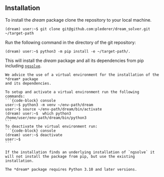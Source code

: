 ## Installation

To install the *dream* package clone the repository to your local machine.
```{code-block} console
(dream) user:~$ git clone git@github.com:plederer/dream_solver.git ~/target-path
```
Run the following command in the directory of the git repository:
```{code-block} console
(dream) user:~$ python3 -m pip install -e ~/target-path/.
```
This will install the *dream* package and all its dependencies from pip including [`ngsolve`](https://ngsolve.org/).

``````{tip} 
We advice the use of a virtual environment for the installation of the *dream* package
and its dependencies.

To setup and activate a virtual environment run the following commands:
```{code-block} console
user:~$ python3 -m venv ~/env-path/dream
user:~$ source ~/env-path/dream/bin/activate
(dream) user:~$  which python3
/home/user/env-path/dream/bin/python3
```
To deactivate the virtual environment run:
```{code-block} console
(dream) user:~$ deactivate
user:~$ 
```
``````

```{note}
If the installation finds an underlying installation of `ngsolve` it will not install the package from pip, but use the existing installation.
```
```{note}
The *dream* package requires Python 3.10 and later versions.
```